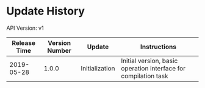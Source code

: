 


# Update History

API Version: v1

| Release Time   | Version Number | Update     | Instructions                                                         |
| ---------- | ------ | -------- | ------------------------------------------------------------ |
| 2019-05-28 | 1.0.0  | Initialization   | Initial version, basic operation interface for compilation task                                     |
